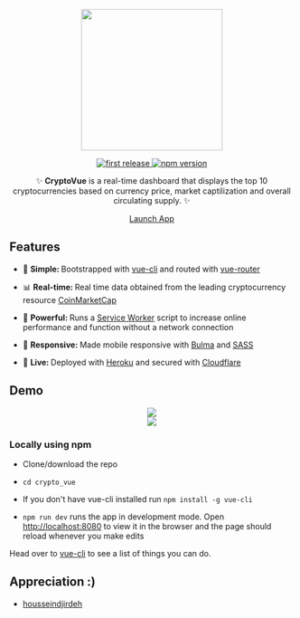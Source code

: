 <div align="center">
<p>
<img src="http://i.imgur.com/CSu35WO.png" width="250"/>
</p>

<p>
<a href="">
  <img alt="first release" src="https://img.shields.io/badge/release-v1.0-brightgreen.svg" />
</a>

<a href="https://www.npmjs.com/package/npm">
  <img alt="npm version" src="https://img.shields.io/badge/npm-v4.1.1-blue.svg" />
</a>
</p>

<p>✨ <strong>CryptoVue</strong> is a real-time dashboard that displays the top 10 cryptocurrencies based on currency price, market captilization and overall circulating supply. ✨</p>

<p><a href="https://www.cryptovue.com/" class="btn btn-primary btn-md">Launch App</a></p>
</div>

## Features
* 🔩 <strong>Simple: </strong>Bootstrapped with [vue-cli](https://github.com/vuejs/vue-cli) and routed with [vue-router](https://github.com/vuejs/vue-router)

* 📊 <strong>Real-time: </strong> Real time data obtained from the leading cryptocurrency resource [CoinMarketCap](https://coinmarketcap.com/)

* 💪 <strong>Powerful: </strong> Runs a [Service Worker](https://github.com/w3c/ServiceWorker) script to increase online performance and function without a network connection

* 📱 <strong>Responsive: </strong> Made mobile responsive with [Bulma](http://bulma.io/) and [SASS](http://sass-lang.com/)

* 🎉 <strong>Live: </strong> Deployed with [Heroku](https://www.heroku.com/) and secured with [Cloudflare](https://www.cloudflare.com/)

## Demo
<div align="center">
  <img src="http://i.imgur.com/zH3Y7st.png"/>
</div>

<div align="center">
  <img src="http://i.imgur.com/whG5KNE.png"/>
</div>

### Locally using npm
* Clone/download the repo

* `cd crypto_vue`

* If you don't have vue-cli installed run `npm install -g vue-cli`

* `npm run dev` runs the app in development mode. Open [http://localhost:8080](http://localhost:8080) to view it in the browser and the page should reload whenever you make edits

<p>
Head over to <a href="https://github.com/vuejs/vue-cli">vue-cli</a> to see a list of things you can do.
</p>

## Appreciation :)
* [housseindjirdeh](https://github.com/housseindjirdeh)
